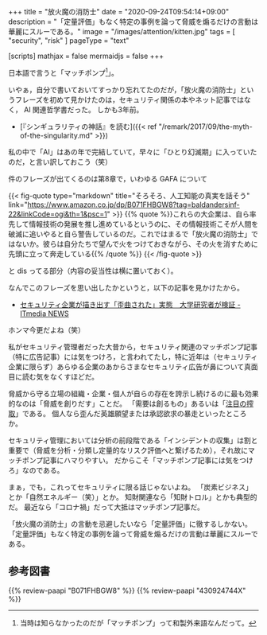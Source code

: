 +++
title = "放火魔の消防士"
date =  "2020-09-24T09:54:14+09:00"
description = "「定量評価」もなく特定の事例を論って脅威を煽るだけの言動は華麗にスルーである。"
image = "/images/attention/kitten.jpg"
tags = [ "security", "risk" ]
pageType = "text"

[scripts]
  mathjax = false
  mermaidjs = false
+++

日本語で言うと「マッチポンプ[^mp1]」。

[^mp1]: 当時は知らなかったのだが「マッチポンプ」って和製外来語なんだって。

いやぁ，自分で書いておいてすっかり忘れてたのだが，「放火魔の消防士」というフレーズを初めて見かけたのは，セキュリティ関係の本やネット記事ではなく， AI 関連哲学書だった。
しかも3年前。

- [『シンギュラリティの神話』を読む]({{< ref "/remark/2017/09/the-myth-of-the-singularity.md" >}})

私の中で「AI」はあの年で完結していて，早々に「ひとり幻滅期」に入っていたのだ，と言い訳しておこう（笑）

件のフレーズが出てくるのは第8章で，いわゆる GAFA について

{{< fig-quote type="markdown" title="そろそろ、人工知能の真実を話そう" link="https://www.amazon.co.jp/dp/B071FHBGW8?tag=baldandersinf-22&linkCode=ogi&th=1&psc=1" >}}
{{% quote %}}これらの大企業は、自ら率先して情報技術の発展を推し進めているというのに、その情報技術こそが人間を破滅に追いやると自ら警告しているのだ。これではまるで「放火魔の消防士」ではないか。彼らは自分たちで望んで火をつけておきながら、その火を消すために先頭に立って奔走している{{% /quote %}}
{{< /fig-quote >}}

と dis ってる部分（内容の妥当性は横に置いておく）。

なんでこのフレーズを思い出したかというと，以下の記事を見かけたから。

- [セキュリティ企業が描き出す「歪曲された」実態　大学研究者が検証 - ITmedia NEWS](https://www.itmedia.co.jp/news/articles/2009/23/news073.html)

ホンマ今更だよね（笑）

私がセキュリティ管理者だった大昔から，セキュリティ関連のマッチポンプ記事（特に広告記事）には気をつけろ，と言われてたし，特に近年は（セキュリティ企業に限らず）あらゆる企業のあからさまなセキュリティ広告が鼻について真面目に読む気をなくすほどだ。

脅威から守る立場の組織・企業・個人が自らの存在を誇示し続けるのに最も効果的なのは「脅威を創りだす」ことだ。
「需要は創るもの」あるいは「[注目の搾取](https://magazine-k.jp/2016/01/25/spam-and-media/ "メディアは（常に）スパムか？ « マガジン航[kɔː]")」である。
個人なら歪んだ英雄願望または承認欲求の暴走といったところか。

セキュリティ管理においては分析の前段階である「インシデントの収集」は割と重要で（脅威を分析・分類し定量的なリスク評価へと繋げるため），それ故にマッチポンプ記事にハマりやすい。
だからこそ「マッチポンプ記事には気をつけろ」なのである。

まぁ，でも，これってセキュリティに限る話じゃないよね。
「炭素ビジネス」とか「自然エネルギー（笑）」とか。
知財関連なら「知財トロル」とかも典型的だ。
最近なら「コロナ禍」だって大抵はマッチポンプ記事だ。

「放火魔の消防士」の言動を忌避したいなら「定量評価」に徹するしかない。
「定量評価」もなく特定の事例を論って脅威を煽るだけの言動は華麗にスルーである。

## 参考図書

{{% review-paapi "B071FHBGW8" %}} <!-- 人工知能の真実を話そう -->
{{% review-paapi "430924744X" %}} <!-- スパム -->
